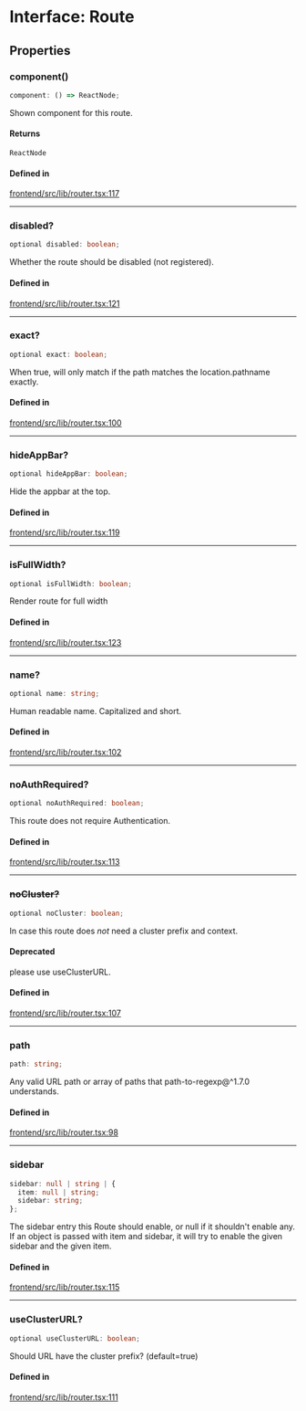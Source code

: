 # Interface: Route

## Properties

### component()

```ts
component: () => ReactNode;
```

Shown component for this route.

#### Returns

`ReactNode`

#### Defined in

[frontend/src/lib/router.tsx:117](https://github.com/headlamp-k8s/headlamp/blob/2481a1c9f2b4a69a9320466e7a455215b14b97b0/frontend/src/lib/router.tsx#L117)

***

### disabled?

```ts
optional disabled: boolean;
```

Whether the route should be disabled (not registered).

#### Defined in

[frontend/src/lib/router.tsx:121](https://github.com/headlamp-k8s/headlamp/blob/2481a1c9f2b4a69a9320466e7a455215b14b97b0/frontend/src/lib/router.tsx#L121)

***

### exact?

```ts
optional exact: boolean;
```

When true, will only match if the path matches the location.pathname exactly.

#### Defined in

[frontend/src/lib/router.tsx:100](https://github.com/headlamp-k8s/headlamp/blob/2481a1c9f2b4a69a9320466e7a455215b14b97b0/frontend/src/lib/router.tsx#L100)

***

### hideAppBar?

```ts
optional hideAppBar: boolean;
```

Hide the appbar at the top.

#### Defined in

[frontend/src/lib/router.tsx:119](https://github.com/headlamp-k8s/headlamp/blob/2481a1c9f2b4a69a9320466e7a455215b14b97b0/frontend/src/lib/router.tsx#L119)

***

### isFullWidth?

```ts
optional isFullWidth: boolean;
```

Render route for full width

#### Defined in

[frontend/src/lib/router.tsx:123](https://github.com/headlamp-k8s/headlamp/blob/2481a1c9f2b4a69a9320466e7a455215b14b97b0/frontend/src/lib/router.tsx#L123)

***

### name?

```ts
optional name: string;
```

Human readable name. Capitalized and short.

#### Defined in

[frontend/src/lib/router.tsx:102](https://github.com/headlamp-k8s/headlamp/blob/2481a1c9f2b4a69a9320466e7a455215b14b97b0/frontend/src/lib/router.tsx#L102)

***

### noAuthRequired?

```ts
optional noAuthRequired: boolean;
```

This route does not require Authentication.

#### Defined in

[frontend/src/lib/router.tsx:113](https://github.com/headlamp-k8s/headlamp/blob/2481a1c9f2b4a69a9320466e7a455215b14b97b0/frontend/src/lib/router.tsx#L113)

***

### ~~noCluster?~~

```ts
optional noCluster: boolean;
```

In case this route does *not* need a cluster prefix and context.

#### Deprecated

please use useClusterURL.

#### Defined in

[frontend/src/lib/router.tsx:107](https://github.com/headlamp-k8s/headlamp/blob/2481a1c9f2b4a69a9320466e7a455215b14b97b0/frontend/src/lib/router.tsx#L107)

***

### path

```ts
path: string;
```

Any valid URL path or array of paths that path-to-regexp@^1.7.0 understands.

#### Defined in

[frontend/src/lib/router.tsx:98](https://github.com/headlamp-k8s/headlamp/blob/2481a1c9f2b4a69a9320466e7a455215b14b97b0/frontend/src/lib/router.tsx#L98)

***

### sidebar

```ts
sidebar: null | string | {
  item: null | string;
  sidebar: string;
};
```

The sidebar entry this Route should enable, or null if it shouldn't enable any. If an object is passed with item and sidebar, it will try to enable the given sidebar and the given item.

#### Defined in

[frontend/src/lib/router.tsx:115](https://github.com/headlamp-k8s/headlamp/blob/2481a1c9f2b4a69a9320466e7a455215b14b97b0/frontend/src/lib/router.tsx#L115)

***

### useClusterURL?

```ts
optional useClusterURL: boolean;
```

Should URL have the cluster prefix? (default=true)

#### Defined in

[frontend/src/lib/router.tsx:111](https://github.com/headlamp-k8s/headlamp/blob/2481a1c9f2b4a69a9320466e7a455215b14b97b0/frontend/src/lib/router.tsx#L111)
